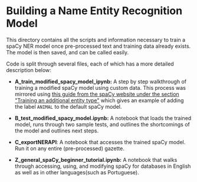 # Building a Name Entity Recognition Model

This directory contains all the scripts and information necessary to train a spaCy NER model once pre-processed text and training data already exists. The model is then saved, and can be called easily. 

Code is split through several files, each of which has a more detailed description below:

* **A_train_modified_spacy_model_ipynb:** A step by step walkthrough of training a modified spaCy model using custom data. This process was mirrored using [this guide from the spaCy website under the section "Training an additional entity type"](https://spacy.io/usage/training) which gives an example of adding the label `ANIMAL` to the default spaCy model.

* **B_test_modified_spacy_model.ipynb:** A notebook that loads the trained model, runs through two sample tests, and outlines the shortcomings of the model and outlines next steps.

* **C_exportNERAPI**: A notebook that accesses the trained spaCy model. Run it on any entire (pre-processed) gazette. 

* **Z_general_spaCy_beginner_tutorial.ipynb:** A notebook that walks through accessing, using, and modifying spaCy for databases in English as well as in other languages(such as Portuguese).